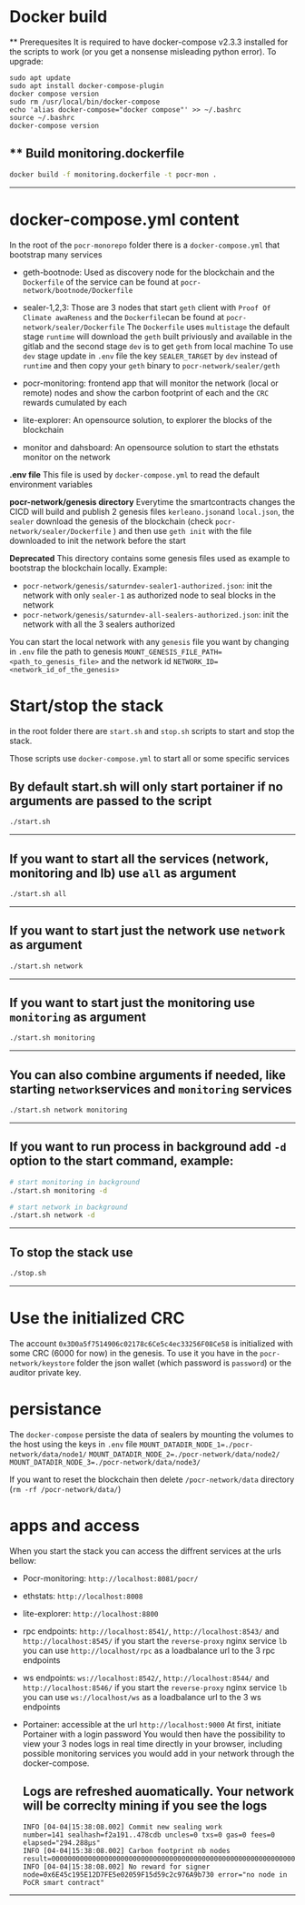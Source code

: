 
# Docker build


** Prerequesites
It is required to have docker-compose v2.3.3 installed for the scripts to work (or you get a nonsense misleading python error). To upgrade:

```
sudo apt update
sudo apt install docker-compose-plugin
docker compose version
sudo rm /usr/local/bin/docker-compose
echo 'alias docker-compose="docker compose"' >> ~/.bashrc
source ~/.bashrc
docker-compose version
```


** Build monitoring.dockerfile
---
```sh
docker build -f monitoring.dockerfile -t pocr-mon . 
```
---

# docker-compose.yml content

In the root of the `pocr-monorepo` folder there is a `docker-compose.yml` that bootstrap many services 

 * geth-bootnode: Used as discovery node for the blockchain and the `Dockerfile` of the service can be found at `pocr-network/bootnode/Dockerfile`

 * sealer-1,2,3: Those are 3 nodes that start `geth` client with `Proof Of Climate awaReness` and the `Dockerfile`can be found at `pocr-network/sealer/Dockerfile`
 The `Dockerfile` uses `multistage` the default stage `runtime` will download the `geth` built priviously and available in the gitlab and the second stage `dev` is to get `geth` from local machine
 To use `dev` stage update in `.env` file the key `SEALER_TARGET` by `dev` instead of `runtime` and then copy your `geth` binary to `pocr-network/sealer/geth`

 * pocr-monitoring: frontend app that will monitor the network (local or remote) nodes and show the carbon footprint of each and the `CRC` rewards cumulated by each

 * lite-explorer: An opensource solution, to explorer the blocks of the blockchain

 * monitor and dahsboard: An opensource solution to start the ethstats monitor on the network


**.env file** 
This file is used by `docker-compose.yml` to read the default environment variables

**pocr-network/genesis directory**
Everytime the smartcontracts changes the CICD will build and publish 2 genesis files `kerleano.json`and `local.json`, the `sealer` download the genesis of the blockchain (check `pocr-network/sealer/Dockerfile` )  and then use `geth init` with the file downloaded to init the network before the start

**Deprecated**
This directory contains some genesis files used as example to bootstrap the blockchain locally.
Example:
 * `pocr-network/genesis/saturndev-sealer1-authorized.json`: init the network with only `sealer-1` as authorized node to seal blocks in the network
 * `pocr-network/genesis/saturndev-all-sealers-authorized.json`: init the network with all the 3 sealers authorized

You can start the local network with any `genesis` file you want by changing in `.env` file the path to genesis `MOUNT_GENESIS_FILE_PATH=<path_to_genesis_file>` and the network id `NETWORK_ID=<network_id_of_the_genesis>`


# Start/stop the stack

in the root folder there are `start.sh` and `stop.sh` scripts to start and stop the stack.

Those scripts use `docker-compose.yml` to start all or some specific services

By default start.sh will only start portainer if no arguments are passed to the script
---
```sh
./start.sh
```
---

If you want to start all the services (network, monitoring and lb) use `all` as argument
---
```sh
./start.sh all 
```
---

If you want to start just the network use `network` as argument
---
```sh
./start.sh network
```
---

If you want to start just the monitoring use `monitoring` as argument
---
```sh
./start.sh monitoring
```
---

You can also combine arguments if needed, like starting `network`services and `monitoring` services
---
```sh
./start.sh network monitoring
```
---

If you want to run process in background add `-d` option to the start command, example:
---
```sh
# start monitoring in background
./start.sh monitoring -d

# start network in background
./start.sh network -d
```
---

To stop the stack use 
---
```sh
./stop.sh
```
---

# Use the initialized CRC
The account `0x3D0a5f7514906c02178c6Ce5c4ec33256F08Ce58` is initialized with some CRC (6000 for now) in the genesis. To use it you have in the `pocr-network/keystore` folder the json wallet (which password is `password`) or the auditor private key.

# persistance

The `docker-compose` persiste the data of sealers by mounting the volumes to the host using the keys in `.env` file
`MOUNT_DATADIR_NODE_1=./pocr-network/data/node1/`
`MOUNT_DATADIR_NODE_2=./pocr-network/data/node2/`
`MOUNT_DATADIR_NODE_3=./pocr-network/data/node3/`

If you want to reset the blockchain then delete `/pocr-network/data` directory (`rm -rf /pocr-network/data/`)


# apps and access

When you start the stack you can access the diffrent services at the urls bellow:

* Pocr-monitoring: `http://localhost:8081/pocr/`

* ethstats: `http://localhost:8008`

* lite-explorer: `http://localhost:8800`

* rpc endpoints: `http://localhost:8541/`, `http://localhost:8543/` and `http://localhost:8545/`
    if you start the `reverse-proxy` nginx service `lb` you can use `http://localhost/rpc` as a loadbalance url to the 3 rpc endpoints
* ws endpoints: `ws://localhost:8542/`, `http://localhost:8544/` and `http://localhost:8546/`
    if you start the `reverse-proxy` nginx service `lb` you can use `ws://localhost/ws` as a loadbalance url to the 3 ws endpoints

* Portainer: accessible at the url `http://localhost:9000`
    At first, initiate Portainer with a login password
    You would then have the possibility to view your 3 nodes logs in real time directly in your browser, including possible monitoring services you would add in your network through the docker-compose.

    Logs are refreshed auomatically. Your network will be correclty mining if you see the logs
    ---
    ```
    INFO [04-04|15:38:08.002] Commit new sealing work                  number=141 sealhash=f2a191..478cdb uncles=0 txs=0 gas=0 fees=0 elapsed="294.288µs"
    INFO [04-04|15:38:08.002] Carbon footprint nb nodes                result=0000000000000000000000000000000000000000000000000000000000000000
    INFO [04-04|15:38:08.002] No reward for signer                     node=0x6E45c195E12D7FE5e02059F15d59c2c976A9b730 error="no node in PoCR smart contract"
    ```
---


